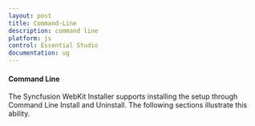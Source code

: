 ```yaml
---
layout: post
title: Command-Line
description: command line 
platform: js
control: Essential Studio
documentation: ug
---
```


#### Command Line 

The Syncfusion WebKit Installer supports installing the setup through Command Line Install and Uninstall. The following sections illustrate this ability. 



